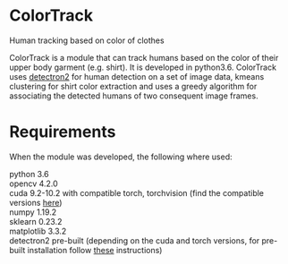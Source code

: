 # ColorTrack
Human tracking based on color of clothes

ColorTrack is a module that can track humans based on the color of their upper body garment (e.g. shirt). It is developed in python3.6. ColorTrack uses [detectron2](https://github.com/facebookresearch/detectron2) for human detection on a set of image data, kmeans clustering for shirt color extraction and uses a greedy algorithm for associating the detected humans of two consequent image frames.

# Requirements

When the module was developed, the following where used:

python 3.6  
opencv 4.2.0  
cuda 9.2-10.2 with compatible torch, torchvision (find the compatible versions [here](https://pytorch.org))  
numpy 1.19.2  
sklearn 0.23.2  
matplotlib 3.3.2  
detectron2 pre-built (depending on the cuda and torch versions, for pre-built installation follow [these](https://github.com/facebookresearch/detectron2/blob/master/INSTALL.md) instructions)  
